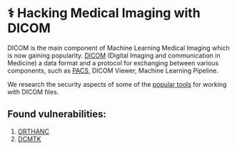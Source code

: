 # ⚕️ Hacking Medical Imaging with DICOM

DICOM is the main component of Machine Learning Medical Imaging which is now gaining popularity. [DICOM](https://en.wikipedia.org/wiki/DICOM) (Digital Imaging and communication in Medicine) a data format and a protocol for exchanging between various components, such as [PACS](https://en.wikipedia.org/wiki/Picture_archiving_and_communication_system), DICOM Viewer, Machine Learning Pipeline.

We research the security aspects of some of the [popular tools](./docs/census.md) for working with DICOM files.

## Found vulnerabilities:
1. [ORTHANC](./reports/ORTHANC/reports.md)
2. [DCMTK](./reports/DCMTK/reports.md)

